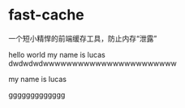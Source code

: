 # fast-cache
一个短小精悍的前端缓存工具，防止内存“泄露”

hello world my name is lucas dwdwdwdwwwwwwwwwwwwwwwwwwwwwww

my name is lucas  

ggggggggggggg
